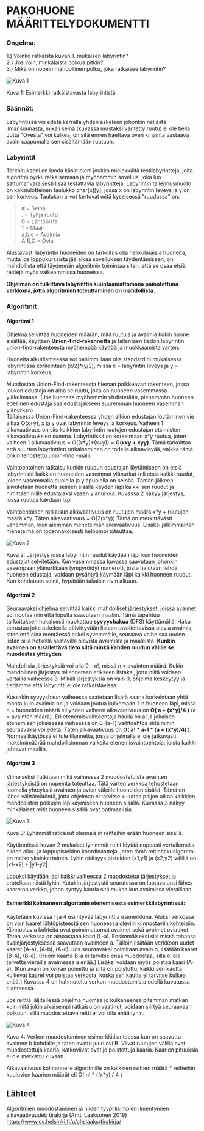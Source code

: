 # PAKOHUONE MÄÄRITTELYDOKUMENTTI


### Ongelma:
1.) Voinko ratkaista kuvan 1. mukaisen labyrintin?<br>
2.) Jos voin, minkälaista polkua pitkin?<br>
3.) Mikä on nopein mahdollinen polku, joka ratkaisee labyrintin?<br>

![Kuva 1](https://raw.githubusercontent.com/Hipsterisiili/Pakohuone/master/pakohuone_esimerkkihuone.jpg)

Kuva 1: Esimerkki ratkaistavasta labyrintistä

### Säännöt:
  Labyrintissa voi edetä kerralla yhden askeleen johonkin neljästä ilmansuunasta, mikäli seinä (kuvassa mustaksi väritetty ruutu) ei ole tiellä. Jotta "Ovesta" voi kulkea, on sitä ennen haettava oven kirjainta vastaava avain saapumalla sen sisältämään ruutuun.
 
### Labyrintit
  Tarkoitukseni on luoda käsin pieni joukko mielekkäitä testilabyrintteja, joita algoritmi pyrkii ratkaisemaan ja myöhemmin sovellus, joka luo sattumanvaraisesti lisää testattavia labyrintteja. Labyrintin tallennusmuoto on kaksiulotteinen taulukko char[x][y], jossa x on labyrintin leveys ja y on sen korkeus. Taulukon arvot kertovat mitä kyseisessä "ruudussa" on:
  
  > \# = Seinä<br>
  > . = Tyhjä ruutu<br>
  > 0 = Lähtöpiste<br>
  > 1 = Maali<br>
  > a,b,c = Avaimia<br>
  > A,B,C = Ovia<br>
  
  Alustavasti labyrintin huoneiden on tarkoitus olla nelikulmaisia huoneita, mutta jos loppukurssista jää aikaa sovelluksen täydentämiseen, on mahdollista että täydennän algoritmin toimintaa siten, että se osaa etsiä reittejä myös vaikeammissa huoneissa.
  
  **Ohjelman on tulkittava labyrinttia suuntaamattomana painotettuna verkkona, jotta algoritmien toteuttaminen on mahdollista.**
 
  ### Algoritmit
  
  #### Algoritmi 1
  Ohjelma selvittää huoneiden määrän, mitä ruutuja ja avaimia kukin huone sisältää, käyttäen **Union-find-rakennetta** ja tallentaen tiedon labyrintin union-find-rakenteesta myöhempää käyttöä ja muokkaamista varten. 
  
   Huoneita alkutilanteessa voi pahimmillaan olla standardini mukaisessa labyrintissä korkeintaan (x/2)\*(y/2), missä x = labyrintin leveys ja y = labyrintin korkeus.
   
   Muodostan Union-Find-rakenteesta hieman poikkeavan rakenteen, jossa joukon edustaja on aina se ruutu, joka on huoneen vasemmassa yläkulmassa. (Jos huoneita myöhemmin yhdistetään, pienemmän huoneen edellinen edustaja saa edustajakseen suuremman huoneen vasemman ylänurkan)  
   Tällaisessa Union-Find-rakenteessa yhden alkion edustajan  löytäminen vie aikaa O(x+y), x ja y ovat labyrintin leveys ja korkeus. Vaiheen 1 aikavaativuus on siis kaikkien labyrintin ruutujen edustajan etsimisten aikavaativuuksien summa. Labyrintissä on korkeintaan x\*y ruutua, joten vaiheen 1 aikavaativuus = O((x\*y)\*(x+y)) = **O(xxy + xyy)**. Tämä tarkoittaa että suurten labyrinttien ratkaiseminen on todella aikaavievää, vaikka tämä onkin tehostettu union-find -malli.
   
   Vaihtoehtoinen ratkaisu kunkin ruudun edustajan löytämiseen on etsiä labyrintistä kaikkien huoneiden vasemmat ylänurkat (eli etsiä kaikki ruudut, joiden vasemmalla puolella ja yläpuolella on seinää. Tämän jälkeen siivutetaan huonetta seinien sisällä käyden läpi kaikki sen ruudut ja nimittäen niille edustajaksi vasen ylänurkka. Kuvassa 2 näkyy järjestys, jossa ruutuja käydään läpi.
   
   Vaihtoehtoisen ratkaisun aikavaativuus on ruutujen määrä x\*y + ruutujen määrä x\*y. Täten aikavaativuus = O(2(x\*y)) Tämä on merkittävästi vähemmän, kuin aiemman menetelmän aikavaativuus. Lisäksi jälkimmäinen menetelmä on todennäköisesti helpompi toteuttaa.

![Kuva 2](https://raw.githubusercontent.com/Hipsterisiili/Pakohuone/master/pakohuone_etsiedustaja.jpg)

Kuva 2: Järjestys jossa labyrintin ruudut käydään läpi kun huoneiden edustajat selvitetään. Kun vasemmassa kuvassa saavutaan johonkin vasempaan ylänurkkaan (ympyröidyt numerot), josta halutaan tehdä huoneen edustaja, voidaan pysähtyä käymään läpi kaikki huoneen ruudut. Kun kohdataan seinä, hypätään takaisin rivin alkuun.
  
  #### Algoritmi 2
   Seuraavaksi ohjelma selvittää kaikki mahdolliset järjestykset, joissa avaimet voi noutaa niin että lopulta saavutaan maaliin. Tämä tapahtuu tarkoituksenmukaisesti muokattua **syvyyshakua** (DFS) käyttämällä. Haku perustuu joka askeleella päivittyvään listaan tavoitettavissa olevia avaimia, siten että aina mentäessä askel syvemmälle, seuraava vaihe saa uuden listan sillä hetkellä saatavilla olevista avaimista ja maaleista. **Kunkin avaimen on sisällettävä tieto siitä minkä kahden ruudun välille se muodostaa yhteyden**
  
  Mahdollisia järjestyksiä voi olla 0 - n!, missä n = avainten määrä. Kukin mahdollinen järjestys tallennetaan erikseen listaksi, jotta niitä voidaan vertailla vaiheessa 3. Mikäli järjestyksiä on vain 0, ohjelma keskeytyy ja tiedämme että labyrintti ei ole ratkaistavissa. 
  
  Kussakin syvyyshaun vaiheessa saatetaan lisätä kaaria korkeintaan yhtä monta kuin avaimia on ja voidaan joutua kulkemaan 1-n huoneen läpi, missä n = huoneiden määrä eli yhden vaiheen aikavaativuus on **O( a + (x\*y)/4 )** (a = avainten määrä). Eri etenemisvaihtoehtoja haulla on a! ja jokaisen etenemisen jokaisessa vaiheessa on 0-(a-1) vaihtoehtoa siitä mihin seuraavaksi voi edetä. Täten aikavaativuus on **O( a! \* a-1 * (a + (x\*y)/4) )**. Normaalikäytössä ei tule tilannetta, jossa ohjelmalla ei ole jatkuvasti maksimimäärää mahdollisimman vaikeita etenemisvaihtoehtoja, joista kaikki johtavat maaliin.
  
  #### Algoritmi 3
  Viimeiseksi Tutkitaan mikä vaiheessa 2 muodostetuista avainten järjestyksistä on nopeinta toteuttaa. Tätä varten verkkoa tehostetaan luomalla yhteyksiä avainten ja ovien väleille huoneiden sisällä. Tämä on lähes välttämätöntä, jotta ohjelman ei tarvitse kuluttaa paljon aikaa kaikkien mahdollisten polkujen läpikäymiseen huoneen sisällä. Kuvassa 3 näkyy minkälaiset reitit huoneen sisällä ovat optimaalisia. 

![Kuva 3](https://raw.githubusercontent.com/Hipsterisiili/Pakohuone/master/pakohuone_lyhimmatreitit.jpg) 

Kuva 3: Lyhimmät ratkaisut olennaisiin reitteihin erään huoneen sisällä.

  Käytännössä kuvan 2 mukaiset lyhimmät reitit löytää nopeasti vertailemalla niiden alku- ja loppupisteiden koordinaatteja, joten tämä reitinhakualgoritmi on melko yksinkertainen. Lyhin etäisyys pisteiden (x1,y1) ja (x2,y2) välillä on |x1-x2| + |y1-y2|. 

  Lopuksi käydään läpi kaikki vaiheessa 2 muodostetut järjestykset ja erotellaan niistä lyhin. Kutakin järjestystä seuratessa on luotava uusi lähes kaareton verkko, johon syntyy kaaria sitä mukaa kun avaimissa vieraillaan. 

  #### Esimerkki kolmannen algoritmin etenemisestä esimerkkilabyrintissä:
  Käytetään kuvissa 1 ja 4 esiintyvää labyrinttia esimerkkinä. Aluksi verkossa on vain kaaret lähtöpisteestä sen huoneessa oleviin kiinnostaviin kohteisiin. Kiinnostavia kohteita ovat poimimattomat avaimet sekä avoimet oviaukot. Täten verkossa on ainoastaan kaari (L-a). Ensimmäiseksi siis missä tahansa avainjärjestyksessä saavutaan avaimeen a. Tällöin lisätään verkkoon uudet kaaret (A-a), (A-b), (A-c). Jos seuraavaksi poimitaan avain b, lisätään kaaret (B-A), (B-e). (Huom kaarta B-a ei tarvitse enää muodostaa, sillä ei ole tarvetta vierailla avaimessa a enää.) Lisäksi voidaan myös poistaa kaari (A-a). (Kun avain on kerran poimittu ja siitä on poistuttu, kaikki sen kautta kulkevat kaaret voi poistaa verkosta, koska sen kautta ei tarvitse kulkea enää.) Kuvassa 4 on hahmoteltu verkon muodostumista edellä kuvatussa tilanteessa.

  Jos reittiä jäljitellessä ohjelma huomaa jo kulkeneensa pitemmän matkan kuin mitä jokin aikaisempi ratkaisu on vaatinut, voidaan siirtyä seuraavaan polkuun, sillä muodostettava reitti ei voi olla enää lyhin. 
  
  ![Kuva 4](https://raw.githubusercontent.com/Hipsterisiili/Pakohuone/master/pakohuone_verkonmuodostus.jpg)
  
  Kuva 4: Verkon muodostuminen esimerkkitilanteessa kun on saavuttu avaimen b kohdalle ja täten avattu juuri ovi B. Viivat ruutujen välillä ovat muodostettuja kaaria, katkoviivat ovat jo poistettuja kaaria. Kaarien pituuksia ei ole merkattu kuvaan.

   Aikavaativuus kolmannelle algoritmille on kaikkien reittien määrä \* reitteihin kuuluvien kaarien määrät eli O( n! * ((x\*y) / 4 ) 


## Lähteet

Algoritmien muodostaminen ja niiden tyypillisimpien ilmentymien aikavaativuudet:
tirakirja (Antti Laaksonen 2019) https://www.cs.helsinki.fi/u/ahslaaks/tirakirja/
